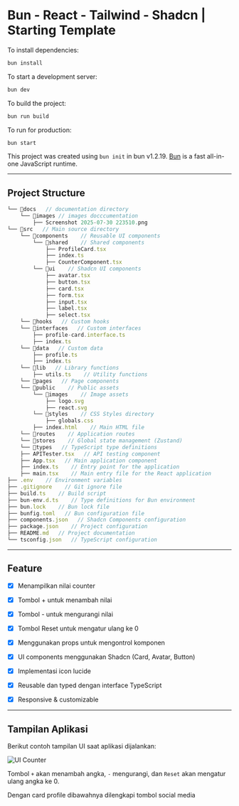 # Bun - React - Tailwind - Shadcn | Starting Template

To install dependencies:

```bash
bun install
```

To start a development server:

```bash
bun dev
```

To build the project:

```bash
bun run build
```

To run for production:

```bash
bun start
```

This project was created using `bun init` in bun v1.2.19. [Bun](https://bun.sh) is a fast all-in-one JavaScript runtime.

---

## Project Structure

```ts
└── 📁docs   // documentation directory
    └── 📁images // images docccumentation
        ├── Screenshot 2025-07-30 223510.png
└── 📁src   // Main source directory
    └── 📁components    // Reusable UI components
        └── 📁shared    // Shared components
            ├── ProfileCard.tsx
            ├── index.ts
            ├── CounterComponent.tsx
        └── 📁ui    // Shadcn UI components
            ├── avatar.tsx
            ├── button.tsx
            ├── card.tsx
            ├── form.tsx
            ├── input.tsx
            ├── label.tsx
            ├── select.tsx
    └── 📁hooks   // Custom hooks
    └── 📁interfaces   // Custom interfaces
        ├── profile-card.interface.ts
        ├── index.ts
    └── 📁data   // Custom data
        ├── profile.ts
        ├── index.ts
    └── 📁lib   // Library functions
        ├── utils.ts    // Utility functions
    └── 📁pages   // Page components
    └── 📁public    // Public assets
        └── 📁images    // Image assets
            ├── logo.svg
            ├── react.svg
        └── 📁styles    // CSS Styles directory
            ├── globals.css
        ├── index.html    // Main HTML file
    └── 📁routes    // Application routes
    └── 📁stores    // Global state management (Zustand)
    └── 📁types   // TypeScript type definitions
    ├── APITester.tsx   // API testing component
    ├── App.tsx   // Main application component
    ├── index.ts    // Entry point for the application
    ├── main.tsx    // Main entry file for the React application
├── .env    // Environment variables
├── .gitignore    // Git ignore file
├── build.ts    // Build script
├── bun-env.d.ts    // Type definitions for Bun environment
├── bun.lock    // Bun lock file
├── bunfig.toml   // Bun configuration file
├── components.json   // Shadcn Components configuration
├── package.json    // Project configuration
├── README.md   // Project documentation
└── tsconfig.json   // TypeScript configuration
```

---

## Feature

- [x] Menampilkan nilai counter
- [x] Tombol + untuk menambah nilai
- [x] Tombol - untuk mengurangi nilai
- [x] Tombol Reset untuk mengatur ulang ke 0
- [x] Menggunakan props untuk mengontrol komponen

- [x] UI components menggunakan Shadcn (Card, Avatar, Button)
- [x] Implementasi icon lucide
- [x] Reusable dan typed dengan interface TypeScript
- [x] Responsive & customizable

---

## Tampilan Aplikasi

Berikut contoh tampilan UI saat aplikasi dijalankan:

![UI Counter](https://github.com/user-attachments/assets/fa04a1e1-d133-4351-bad0-38ab9f7b8e12)

Tombol `+` akan menambah angka, `-` mengurangi, dan `Reset` akan mengatur ulang angka ke 0.

Dengan card profile dibawahnya dilengkapi tombol social media
